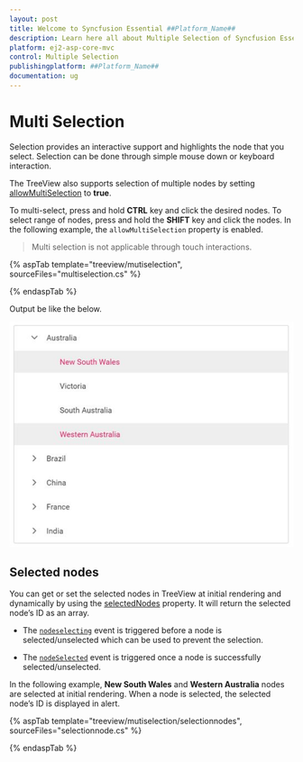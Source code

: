 ```yaml
---
layout: post
title: Welcome to Syncfusion Essential ##Platform_Name##
description: Learn here all about Multiple Selection of Syncfusion Essential ##Platform_Name## widgets based on HTML5 and jQuery.
platform: ej2-asp-core-mvc
control: Multiple Selection
publishingplatform: ##Platform_Name##
documentation: ug
---
```



# Multi Selection

Selection provides an interactive support and highlights the node that you select. Selection can be done through simple mouse down or keyboard interaction.

The TreeView also supports selection of multiple nodes by setting [allowMultiSelection](https://help.syncfusion.com/cr/aspnetcore-js2/Syncfusion.EJ2~Syncfusion.EJ2.Navigations.TreeView~AllowMultiSelection.html) to **true**.

To multi-select, press and hold **CTRL** key and click the desired nodes. To select range of nodes, press and hold the **SHIFT** key and click the nodes.
In the following example, the `allowMultiSelection` property is enabled.

> Multi selection is not applicable through touch interactions.

{% aspTab template="treeview/mutiselection", sourceFiles="multiselection.cs" %}

{% endaspTab %}

Output be like the below.

![TreeView Sample](./images/multiselect.PNG)

## Selected nodes

You can get or set the selected nodes in TreeView at initial rendering and dynamically by using the [selectedNodes](https://help.syncfusion.com/cr/aspnetcore-js2/Syncfusion.EJ2~Syncfusion.EJ2.Navigations.TreeView~SelectedNodes.html) property. It will return the selected node’s ID as an array.

* The [`nodeselecting`](https://help.syncfusion.com/cr/aspnetcore-js2/Syncfusion.EJ2~Syncfusion.EJ2.Navigations.TreeView~NodeSelecting.html) event is triggered before a node is selected/unselected which can be used to prevent the selection.

* The [`nodeSelected`](https://help.syncfusion.com/cr/aspnetcore-js2/Syncfusion.EJ2~Syncfusion.EJ2.Navigations.TreeView~NodeSelected.html) event is triggered once a node is successfully selected/unselected.

In the following example, **New South Wales** and **Western Australia** nodes are selected at initial rendering. When a node is selected, the selected node’s ID is displayed in alert.

{% aspTab template="treeview/mutiselection/selectionnodes", sourceFiles="selectionnode.cs" %}

{% endaspTab %}
